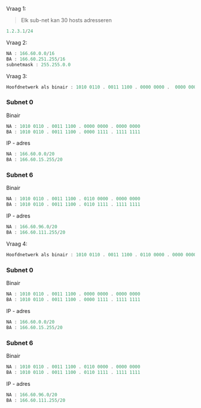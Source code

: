 Vraag 1:
>Elk sub-net kan 30 hosts adresseren
```js
1.2.3.1/24
```

Vraag 2:

```js
NA : 166.60.0.0/16
BA : 166.60.251.255/16
subnetmask : 255.255.0.0
````

Vraag 3:

```js
Hoofdnetwerk als binair : 1010 0110 . 0011 1100 . 0000 0000 .  0000 0000
```

### Subnet 0
Binair 
```js
NA : 1010 0110 . 0011 1100 . 0000 0000 . 0000 0000
BA : 1010 0110 . 0011 1100 . 0000 1111 . 1111 1111
```

IP - adres
```js
NA : 166.60.0.0/20
BA : 166.60.15.255/20
```

### Subnet 6
Binair 
```js
NA : 1010 0110 . 0011 1100 . 0110 0000 . 0000 0000
BA : 1010 0110 . 0011 1100 . 0110 1111 . 1111 1111
```

IP - adres
```js
NA : 166.60.96.0/20
BA : 166.60.111.255/20
```

Vraag 4:

```js
Hoofdnetwerk als binair : 1010 0110 . 0011 1100 . 0110 0000 . 0000 0000
```

### Subnet 0
Binair 
```js
NA : 1010 0110 . 0011 1100 . 0000 0000 . 0000 0000
BA : 1010 0110 . 0011 1100 . 0000 1111 . 1111 1111
```

IP - adres
```js
NA : 166.60.0.0/20
BA : 166.60.15.255/20
```

### Subnet 6
Binair 
```js
NA : 1010 0110 . 0011 1100 . 0110 0000 . 0000 0000
BA : 1010 0110 . 0011 1100 . 0110 1111 . 1111 1111
```

IP - adres
```js
NA : 166.60.96.0/20
BA : 166.60.111.255/20
```

